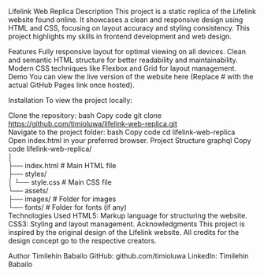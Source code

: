 Lifelink Web Replica
Description
This project is a static replica of the Lifelink website found online. It showcases a clean and responsive design using HTML and CSS, focusing on layout accuracy and styling consistency. This project highlights my skills in frontend development and web design.

Features
Fully responsive layout for optimal viewing on all devices.
Clean and semantic HTML structure for better readability and maintainability.
Modern CSS techniques like Flexbox and Grid for layout management.
Demo
You can view the live version of the website here (Replace # with the actual GitHub Pages link once hosted).

Installation
To view the project locally:

Clone the repository:
bash
Copy code
git clone https://github.com/timioluwa/lifelink-web-replica.git  
Navigate to the project folder:
bash
Copy code
cd lifelink-web-replica  
Open index.html in your preferred browser.
Project Structure
graphql
Copy code
lifelink-web-replica/  
│  
├── index.html           # Main HTML file  
├── styles/  
│   └── style.css        # Main CSS file  
└── assets/  
    ├── images/          # Folder for images  
    └── fonts/           # Folder for fonts (if any)  
Technologies Used
HTML5: Markup language for structuring the website.
CSS3: Styling and layout management.
Acknowledgments
This project is inspired by the original design of the Lifelink website. All credits for the design concept go to the respective creators.

Author
Timilehin Babailo
GitHub: github.com/timioluwa
LinkedIn: Timilehin Babailo
